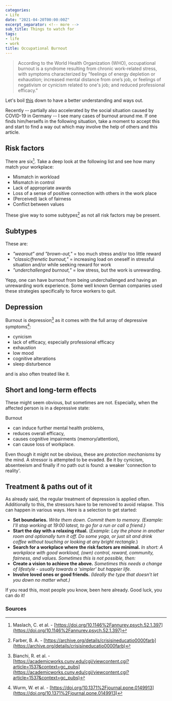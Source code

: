 ```yaml
---
categories:
- Life
date: "2021-04-20T00:00:00Z"
excerpt_separator: <!-- more -->
sub_title: Things to watch for
tags:
- life
- work
title: Occupational Burnout
---
```


>According to the World Health Organization (WHO), occupational burnout is a syndrome resulting from chronic work-related stress, with symptoms characterized by "feelings of energy depletion or exhaustion; increased mental distance from one’s job, or feelings of negativism or cynicism related to one's job; and reduced professional efficacy."

Let's boil [this](https://en.wikipedia.org/wiki/Occupational_burnout) down to have a better understanding and ways out.

<!--more-->

Recently -- partially also accelerated by the social situation caused by COVID-19 in Germany -- I see many cases of burnout around me. If one finds him/herselfs in the following situation, take a moment to accept this and start to find a way out which may involve the help of others and this article.

## Risk factors

There are six[^maslach]. Take a deep look at the following list and see how many match your workplace:

- Mismatch in workload
- Mismatch in control
- Lack of appropriate awards
- Loss of a sense of positive connection with others in the work place
- (Perceived) lack of fairness
- Conflict between values

These give way to some subtypes[^farber] as not all risk factors may be present.

## Subtypes

These are:

- _"wearout" and "brown-out,"_ = too much stress and/or too little reward
- _"classic/frenetic burnout,"_ = increasing load on oneself in stressful situation and/or while seeking reward for work
- _"underchallenged burnout,"_ = low stress, but the work is unrewarding.

Yepp, one can have burnout from being underchallenged and having an unrewarding work experience. Some well known German companies used these strategies specifically to force workers to quit.

## Depression

Burnout is depression[^bianchi] as it comes with the full array of depressive symptoms[^wurm]:

- cynicism
- lack of efficacy, especially professional efficacy
- exhaustion
- low mood
- cognitive alterations
- sleep disturbence

and is also often treated like it.

## Short and long-term effects

These might seem obvious, but sometimes are not. Especially, when the affected person is in a depressive state:

Burnout

- can induce further mental health problems,
- reduces overall efficacy,
- causes cognitive impairments (memory/attention),
- can cause loss of workplace.

Even though it might not be obvious, these are _protection mechanisms_ by the mind.  A stressor is attempted to be evaded. Be it by cynicism, absenteeism and finally if no path out is found: a weaker 'connection to reality'.

## Treatment & paths out of it

As already said, the regular treatment of depression is applied often. Additionally to this, the stressors have to be removed to avoid relapse. This can happen in various ways. Here is a selection to get started:

- **Set boundaries.**
  _Write them down. Commit them to memory. (Example: I'll stop working at 19:00 latest, to go for a run or call a friend.)_
- **Start the day with a relaxing ritual.**
  (_Example: Lay the phone in another room and optionally turn it off. Do some yoga, or just sit and drink coffee without touching or looking at any bright rectangle._)
- **Search for a workplace where the risk factors are minimal.**
  _In short: A workplace with good workload, (own) control, reward, community, fairness, and values. Sometimes this is not possible, then:_
- **Create a vision to achieve the above.**
  _Sometimes this needs a change of lifestyle - usually towards a 'simpler' but happier life._
- **Involve loved ones or good friends.** _(Ideally the type that doesn't let you down no matter what.)_

If you read this, most people you know, been here already. Good luck, you can do it!

### Sources

[^maslach]: Maslach, C. et al. - [https://doi.org/10.1146%2Fannurev.psych.52.1.397](https://doi.org/10.1146%2Fannurev.psych.52.1.397)
[^wurm]: Wurm, W. et al. - [https://doi.org/10.1371%2Fjournal.pone.0149913](https://doi.org/10.1371%2Fjournal.pone.0149913)
[^farber]: Farber, B. A. - [https://archive.org/details/crisisineducatio0000farb](https://archive.org/details/crisisineducatio0000farb)
[^bianchi]: Bianchi, R. et al. - [https://academicworks.cuny.edu/cgi/viewcontent.cgi?article=1537&context=gc_pubs](https://academicworks.cuny.edu/cgi/viewcontent.cgi?article=1537&context=gc_pubs)
